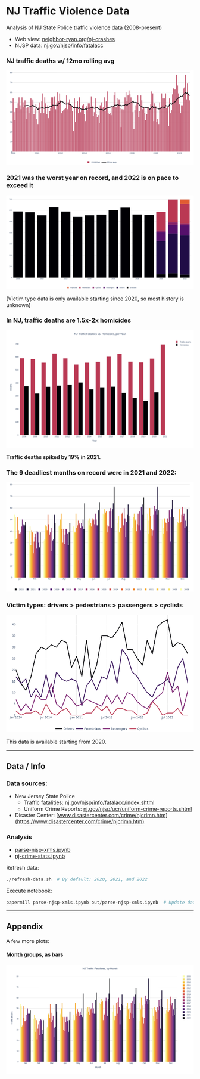 # NJ Traffic Violence Data
Analysis of NJ State Police traffic violence data (2008-present)

- Web view: [neighbor-ryan.org/nj-crashes](https://neighbor-ryan.org/nj-crashes/)
- NJSP data: [nj.gov/njsp/info/fatalacc](https://nj.gov/njsp/info/fatalacc/index.shtml)

### NJ traffic deaths w/ 12mo rolling avg

[![](www/public/plots/fatalities_per_month.png)](https://neighbor-ryan.org/nj-crashes/#per-month)

### 2021 was the worst year on record, and 2022 is on pace to exceed it

[![](www/public/plots/fatalities_per_year_by_type.png)](https://neighbor-ryan.org/nj-crashes/#per-year)

(Victim type data is only available starting since 2020, so most history is unknown)

### In NJ, traffic deaths are 1.5x-2x homicides

![](fatalities_vs_homicides_per_year.png)

**Traffic deaths spiked by 19% in 2021.**

### The 9 deadliest months on record were in 2021 and 2022:

[![](www/public/plots/fatalities_by_month_bars.png)](https://neighbor-ryan.org/nj-crashes/#by-month-bars)

### Victim types: drivers > pedestrians > passengers > cyclists

[![](www/public/plots/fatalities_per_month_by_type.png)](https://neighbor-ryan.org/nj-crashes/#per-month-type)

This data is available starting from 2020.

---

## Data / Info

### Data sources:
- New Jersey State Police
  - Traffic fatalities: [nj.gov/njsp/info/fatalacc/index.shtml](https://nj.gov/njsp/info/fatalacc/index.shtml)
  - Uniform Crime Reports: [nj.gov/njsp/ucr/uniform-crime-reports.shtml](https://nj.gov/njsp/ucr/uniform-crime-reports.shtml)
- Disaster Center: [www.disastercenter.com/crime/njcrimn.htm](https://www.disastercenter.com/crime/njcrimn.htm)

### Analysis
- [parse-njsp-xmls.ipynb](./parse-njsp-xmls.ipynb)
- [nj-crime-stats.ipynb](./nj-crime-stats.ipynb)

Refresh data:
```bash
./refresh-data.sh  # By default: 2020, 2021, and 2022
```

Execute notebook:
```bash
papermill parse-njsp-xmls.ipynb out/parse-njsp-xmls.ipynb  # Update data, plots
```

---

## Appendix

A few more plots:

#### Month groups, as bars

![](./fatalities_by_month_bars.png)

